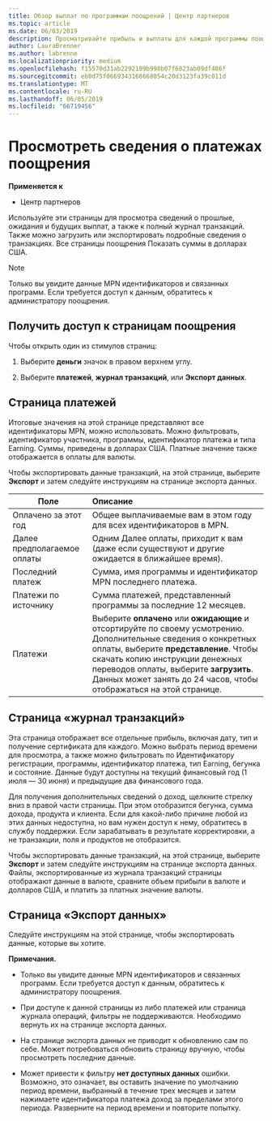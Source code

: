 ```yaml
---
title: Обзор выплат по программам поощрений | Центр партнеров
ms.topic: article
ms.date: 06/03/2019
description: Просматривайте прибыль и выплаты для каждой программы поощрений.
author: LauraBrenner
ms.author: labrenne
ms.localizationpriority: medium
ms.openlocfilehash: f15570d31ab2292109b998b07f6823ab09df486f
ms.sourcegitcommit: eb0d75f0669343166668054c20d3123fa39c011d
ms.translationtype: MT
ms.contentlocale: ru-RU
ms.lasthandoff: 06/05/2019
ms.locfileid: "66719456"
---
```

# <a name="view-your-incentives-payments-information"></a>Просмотреть сведения о платежах поощрения

**Применяется к**

-  Центр партнеров

Используйте эти страницы для просмотра сведений о прошлые, ожидания и будущих выплат, а также к полный журнал транзакций. Также можно загрузить или экспортировать подробные сведения о транзакциях. Все страницы поощрения Показать суммы в долларах США. 

>[!Note]
>Только вы увидите данные MPN идентификаторов и связанных программ. Если требуется доступ к данным, обратитесь к администратору поощрения. 

## <a name="access-the-incentives-pages"></a>Получить доступ к страницам поощрения

Чтобы открыть один из стимулов страниц:

1.  Выберите **деньги** значок в правом верхнем углу.

2.  Выберите **платежей**, **журнал транзакций**, или **Экспорт данных**.

## <a name="payments-page"></a>Страница платежей

Итоговые значения на этой странице представляют все идентификаторы MPN, можно использовать. Можно фильтровать, идентификатор участника, программы, идентификатор платежа и типа Earning. Суммы, приведены в долларах США. Платные значение также отображается в оплаты для валюты. 

Чтобы экспортировать данные транзакций, на этой странице, выберите **Экспорт** и затем следуйте инструкциям на странице экспорта данных. 

|**Поле**  |**Описание**    |
|-------------------|:--------------------|
|Оплачено за этот год        |Общее выплачиваемые вам в этом году для всех идентификаторов в MPN.                                     |
|Далее предполагаемое оплаты      |Одним Далее оплаты, приходит к вам (даже если существуют и другие ожидается в ближайшее время).                                     |
|Последний платеж           |Сумма, имя программы и идентификатор MPN последнего платежа.                                      |
|Платежи по источнику       |Сумма платежей, представленный программы за последние 12 месяцев.                                      |
|Платежи                       |Выберите **оплачено** или **ожидающие** и отсортируйте по своему усмотрению. Дополнительные сведения о конкретных оплаты, выберите **представление**. Чтобы скачать копию инструкции денежных переводов оплаты, выберите **загрузить**. Данных может занять до 24 часов, чтобы отображаться на этой странице.     |

## <a name="transaction-history-page"></a>Страница «журнал транзакций»

Эта страница отображает все отдельные прибыль, включая дату, тип и получение сертификата для каждого. Можно выбрать период времени для просмотра, а также можно фильтровать по Идентификатору регистрации, программы, идентификатор платежа, тип Earning, бегунка и состояние. Данные будут доступны на текущий финансовый год (1 июля — 30 июня) и предыдущие два финансового года. 

Для получения дополнительных сведений о доход, щелкните стрелку вниз в правой части страницы. При этом отобразится бегунка, сумма дохода, продукта и клиента. Если для какой-либо причине любой из этих данных недоступна, но вам нужен доступ к нему, обратитесь в службу поддержки. Если зарабатывать в результате корректировки, а не транзакции, поля и продуктов не отобразится. 

Чтобы экспортировать данные транзакций, на этой странице, выберите **Экспорт** и затем следуйте инструкциям на странице экспорта данных. Файлы, экспортированные из журнала транзакций страницы отображают данные в валюте, сравните объем прибыли в валюте и долларов США, и платить за платных значение валюты. 

## <a name="export-data-page"></a>Страница «Экспорт данных»

Следуйте инструкциям на этой странице, чтобы экспортировать данные, которые вы хотите. 

**Примечания.**
- Только вы увидите данные MPN идентификаторов и связанных программ. Если требуется доступ к данным, обратитесь к администратору поощрения. 

- При доступе к данной страницы из либо платежей или страница журнала операций, фильтры не поддерживаются. Необходимо вернуть их на странице экспорта данных. 

- На странице экспорта данных не приводит к обновлению сам по себе. Может потребоваться обновить страницу вручную, чтобы просмотреть последние данные. 

- Может привести к фильтру **нет доступных данных** ошибки. Возможно, это означает, вы оставить значение по умолчанию период времени, выбранный в течение трех месяцев и затем нажимаете идентификатора платежа доход за пределами этого периода. Разверните на период времени и повторите попытку. 


